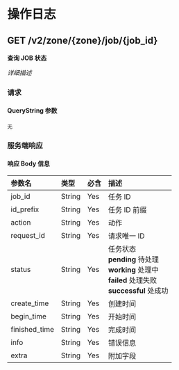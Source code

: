 # 操作日志

## GET /v2/zone/{zone}/job/{job_id}

**查询 JOB 状态**

*详细描述*

### 请求

#### QueryString 参数
`无`

### 服务端响应

#### 响应 Body 信息


|参数名 | 类型 | 必含 | 描述 |
| :-- | :-- | :-- | :-- |
| job_id | String | Yes | 任务 ID |
| id_prefix | String | Yes | 任务 ID 前缀 |
| action | String | Yes | 动作 |
| request_id | String | Yes | 请求唯一 ID |
| status | String | Yes | 任务状态 <br>**pending** 待处理 <br>**working** 处理中<br>**failed** 处理失败<br>**successful** 处成功<br>|
| create_time | String | Yes | 创建时间 |
| begin_time | String | Yes | 开始时间 |
| finished_time | String | Yes | 完成时间 |
| info | String | Yes | 错误信息 |
| extra | String | Yes | 附加字段 |